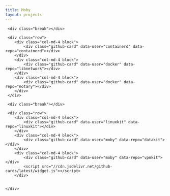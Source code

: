 ```yaml
---
title: Moby
layout: projects
---
```


<div class="projects">
 	<div class="row">
        <div class="col-md-4 block">
          	<div class="github-card" data-user="docker" data-repo="infrakit"></div>
        </div>
   		<div class="col-md-4 block">
         	<div class="github-card" data-user="docker" data-repo="swarmkit"></div>
        </div>
	   	<div class="col-md-4 block">
         	<div class="github-card" data-user="opencontainers" data-repo="runc"></div>
        </div>
     </div>

     <div class="break"></div>

     <div class="row">
	   	<div class="col-md-4 block">
         	<div class="github-card" data-user="containerd" data-repo="containerd"></div>
        </div>
	   	<div class="col-md-4 block">
         	<div class="github-card" data-user="docker" data-repo="libnetwork"></div>
        </div>
	   	<div class="col-md-4 block">
         	<div class="github-card" data-user="docker" data-repo="notary"></div>
        </div>
     </div>

     <div class="break"></div>

     <div class="row">
	   	<div class="col-md-4 block">
         	<div class="github-card" data-user="linuxkit" data-repo="linuxkit"></div>
        </div>
	   	<div class="col-md-4 block">
         	<div class="github-card" data-user="moby" data-repo="datakit"></div>
        </div>
	   	<div class="col-md-4 block">
         	<div class="github-card" data-user="moby" data-repo="vpnkit"></div>
			<script src="//cdn.jsdelivr.net/github-cards/latest/widget.js"></script>
        </div>


	</div>
</div>